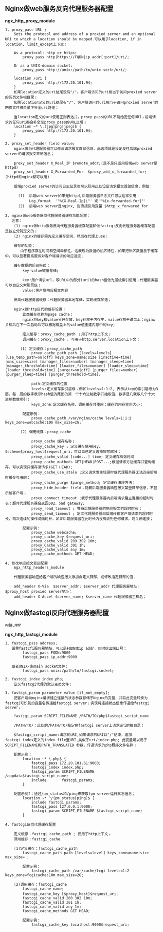 ## Nginx做web服务反向代理服务器配置

  **ngx_http_proxy_module**

    1. proxy_pass URL ;
        Sets the protocol and address of a proxied server and an optional URI to which a location should be mapped.可以用于location, if in location, limit_except上下文；

        As a protocol: http or https:
            proxy_pass http|https://FQDN|ip_addr[:port]/uri/;

        Or as a UNIX-domain socket:
            proxy_pass http://unix:/path/to/unix.sock:/uri/; 

        location /uri {
            proxy_pass http://172.20.101.94;
        }
        如果location定义的uri结尾没有"/"，客户端访问的uri相当于访问proxied server的网页文件根目录；
        如果location定义的uri结尾有"/", 客户端访问的uri相当于访问proxied server的网页文件根目录下补全uri路径；

        当location定义的uri使用正则表达式，proxy_pass的URL不能给定任何URI；前端请求的任何uri都会补全至proxy_pass的URL之后；
        location ~* \.(jpg|png|jpeg)$ {
            proxy_pass http://172.20.101.94;
        }

    2. proxy_set_header field value;
        nginx做为代理服务器可以修改请求报文首部信息，此选项就是设定发往后端proxied server的请求报文首部信息；

        proxy_set_header X_Real_IP $remote_addr;(是不是只适用后端web server是httpd)
        proxy_set_header X_Forwarded_For  $proxy_add_x_forwarded_for;(httpd和nginx都可以用)

        后端proxied server的访问日志记录也可以引用此处设定请求报文首部信息，例如：

          (1)  后端web server如果是httpd,后端服务器日志文件可以这样引用：
               Log_format  '"%{X-Real-Ip}i"' 或'"%{x-forwarded-for}"'
          (2)  后端web server是nginx, 则直接引用变量 $http_x_forwared_for

    3. nginx做web服务反向代理服务器缓存功能配置；
       注意：
        (1) nginx做http服务反向代理服务器缓存配置和做fastcgi反向代理服务器缓存配置是独立分别定义的；
        (2) nginx的缓存需先定义缓存空间，然后在代理上use；

        缓存的功能：
           由于程序存在时间和空间局部性，这表现为数据的热区特性，如果把热区数据放于缓存中，可以显著提高服务对客户端请求的响应速度；
        
        缓存数据的组织格式：
            key-value键值存储;

            key:用户请求url，取URL中的部分(uri)的hash值做为层级索引使用；代理服务器可以自定义索引层级；
            value:客户端响应报文内容

        反向代理服务器缓存：代理服务器本地存储，实现缓存加速；

        nginx做http反代的缓存设置：
            此类缓存也称为page cache；
            nginx将key和value分开存放，key存放于内存中，value存放于磁盘上；nginx关机后在下一次启动后可以根据磁盘上的value值重建内存中的key;

            定义缓存：proxy_cache_path ；用于http上下文；
            调用缓存：proxy_cache ; 可用于http,server,location上下文；

           (1) 定义缓存：proxy_cache_path
                proxy_cache_path path [levels=levels] [use_temp_path=on|off] keys_zone=name:size [inactive=time] [max_size=size] [manager_files=number] [manager_sleep=time] [manager_threshold=time] [loader_files=number] [loader_sleep=time] [loader_threshold=time] [purger=on|off] [purger_files=number] [purger_sleep=time] [purger_threshold=time];

                path:定义缓存的位置
                levels:定义缓存索引层级；例如levels=1:1:2, 表示从key的索引层级为3层，每一层的数字表示hash值的尾部的第一个十六进制数字开始取值，数字是几就取几个十六进制数做索引；
                keys_zone:定义缓存名称，调用缓存时使用；缓存的内存空间大小；

            配置示例：
                proxy_cache_path /var/nginx/cache levels=1:1:2 keys_zone=webcache:10m max_size=2G;

           (2) 调用缓存：proxy_cache

                proxy_cache 缓存名称；
                proxy_cache_key ; 定义缓存使用key，$scheme$proxy_host$request_uri，可以自己定义选择哪写部分；
                proxy_cache_valid [code...] time; 定义缓存有效时间
                proxy_cache_mathods GET|HEAD|POST...;根据请求方法缓存并查询缓存，可以实现只缓存读请求(GET HEAD);
                proxy_cache_use_stale ;定义请求发生错误时或代理服务器无法连接后端时缓存可用的；
                proxy_cache_purge $purge_method; 定义缓存清理方法；
                proxy_hide_header field；隐藏后端服务器响应报文某些首部信息，不显示给客户端；
                proxy_connect_timeout ;表示代理服务器向后端请求建立连接的超时时长；超时代理服务器会返回502，bad gateway;
                proxy_read_timeout ; 等待后端服务器的响应报文的超时时长；
                proxy_send_timeout ; 定义代理服务器向后端传输客户端请求的超时时长，两次连续的操作间隔时长，如果后端服务器在此时长内没有收到任何请求，则关闭连接；

            配置示例：
                proxy_cache webcache;
                proxy_cache_key $request_uri;
                proxy_cache_valid 200 302 10m;
                proxy_Cache_valid 301 1h;
                proxy_cache_valid any 1m;
                proxy_cache_methods GET HEAD;
    
    4. 修改响应报文首部配置
        ngx_http_headers_module

        代理服务器响应给客户端的响应报文添加自定义首部，或修改指定首部的值；

        add_header X-Via  $server_addr; $server_addr 代理服务器地址；$proxy_host proxied server地址；
        add_header X-Accel $server_name; $server_name 代理服务器主机名；

## Nginx做fastcgi反向代理服务器配置
    构建LNMP

   **ngx_http_fastcgi_module**

    1. fastcgi_pass address;
       设置fastcfi服务器地址，可以是FQDN或ip addr，同时给出端口号；
            fastcgi_pass FQDN:9000
            fastcgi_pass ip_addr:9000

       或者UNIX-domain socket文件:
            fastcgi_pass unix:/path/to/fastcgi.socket;

    2. fastcgi_index index.php;
        定义fastcgi代理的默认主页文件；

    3. fastcgi_param parameter value [if_not_empty];
        把客户端向nginx请求建立连接的状态参数存储于Nginx的变量，并将此变量转换为fastcgi可识别的变量名传递给fastcgi server；实现将连接状态信息传递给fastcgi server;

        fastcgi_param SCRIPT_FILENAME /PATH/TO/php$fastcgi_script_name

        /PATH/TO/：此处的/PATH/TO/指定在fastcgi server上请求uri的根目录；

        $fastcgi_script_name:请求的URI,如果请求的URI以"/"结束，追加fastcgi_index定义的index file至URI,类似于uri/index.php; 此变量可以用于SCRIPT_FILENAME和PATH_TRANSLATED 参数，传递请求的php程序文件名称；

        配置示例：
            location ~* \.php$ {
                fastcgi_pass 172.20.101.61:9000;
                fastcgi_index index.php;
                fastcgi_param SCRIPT_FILENAME /appdata$fastcgi_script_name;
                include       fastcgi_params;
            }
        
        配置示例2：通过/pm_status和/ping来获取fpm server运行状态信息；
            location ~* ^/(pm_status|ping)$ {
                include fastcgi_params;
                fastcgi_pass 127.0.0.1:9000;
                fastcgi_param SCRIPT_FILENAME $fastcgi_script_name;
            }

    4. fastcgi反向代理缓存配置

        定义缓存：fastcgi_cache_path ; 仅用于http上下文；
        调用缓存：fastcgi_cache

        (1)定义缓存：fastcgi_cache_path
            fastcgi_cache_path path [levels=level] keys_zone=name:size max_size= ;

            配置示例：
                fastcgi_cache_path /var/cache/fcgi levels=1:2 keys_zone=fcgicache:10m max_size=2G;

        (2)调用缓存：fastcgi_cache
            fastcgi_cache name;
            fastcgi_cache_key [$proxy_host]$request_uri；
            fastcgi_cache_valid 200 302 10m;
            fastcgi_cache_valid 301 1h;
            fastcgi_cache_valid any 1m;
            fastcgi_cache_methods GET HEAD;

            配置示例：
                fastcgi_cache_key localhost:9000$request_uri;

   